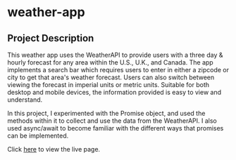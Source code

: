 # weather-app

## Project Description

This weather app uses the WeatherAPI to provide users with a three day & hourly forecast for any area within the U.S., U.K., and Canada. The app implements a search bar which requires users to enter in either a zipcode or city to get that area's weather forecast. Users can also switch between viewing the forecast in imperial units or metric units. Suitable for both desktop and mobile devices, the information provided is easy to view and understand.

In this project, I experimented with the Promise object, and used the methods within it to collect and use the data from the WeatherAPI. I also used async/await to become familiar with the different ways that promises can be implemented.

Click [here](https://indigobill.github.io/weather-app/) to view the live page.